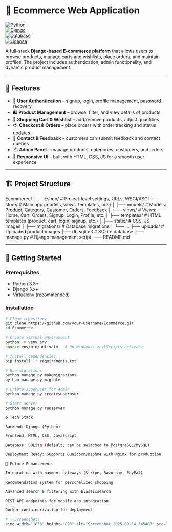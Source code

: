 # 🛒 Ecommerce Web Application  

[![Python](https://img.shields.io/badge/Python-3.8%2B-blue.svg)](https://www.python.org/)  
[![Django](https://img.shields.io/badge/Django-3.x-green.svg)](https://www.djangoproject.com/)  
[![Database](https://img.shields.io/badge/SQLite-Default-lightgrey.svg)](https://www.sqlite.org/)  
[![License](https://img.shields.io/badge/License-MIT-yellow.svg)](LICENSE)  


A full-stack **Django-based E-commerce platform** that allows users to browse products, manage carts and wishlists, place orders, and maintain profiles. The project includes authentication, admin functionality, and dynamic product management.

---

## 📖 Features
- 👤 **User Authentication** – signup, login, profile management, password recovery  
- 🛍️ **Product Management** – browse, filter, and view details of products  
- 🛒 **Shopping Cart & Wishlist** – add/remove products, adjust quantities  
- 💳 **Checkout & Orders** – place orders with order tracking and status updates  
- 📩 **Contact & Feedback** – customers can submit feedback and contact queries  
- 📦 **Admin Panel** – manage products, categories, customers, and orders  
- 🎨 **Responsive UI** – built with HTML, CSS, JS for a smooth user experience  

---

## 🏗️ Project Structure
Ecommerce/
├── Eshop/ # Project-level settings, URLs, WSGI/ASGI
├── store/ # Main app (models, views, templates, urls)
│ ├── models/ # Models: Product, Category, Customer, Orders, Feedback
│ ├── views/ # Views: Home, Cart, Orders, Signup, Login, Profile, etc.
│ ├── templates/ # HTML templates (product, cart, login, signup, etc.)
│ ├── static/ # CSS, JS, images
│ ├── migrations/ # Database migrations
│ └── ...
├── uploads/ # Uploaded product images
├── db.sqlite3 # SQLite database
├── manage.py # Django management script
└── README.md


---

## 🚀 Getting Started

### Prerequisites
- Python 3.8+  
- Django 3.x+  
- Virtualenv (recommended)

### Installation
```bash
# Clone repository
git clone https://github.com/your-username/Ecommerce.git
cd Ecommerce

# Create virtual environment
python -m venv env
source env/bin/activate   # On Windows: env\Scripts\activate

# Install dependencies
pip install -r requirements.txt

# Run migrations
python manage.py makemigrations
python manage.py migrate

# Create superuser for admin
python manage.py createsuperuser

# Start server
python manage.py runserver

⚙️ Tech Stack

Backend: Django (Python)

Frontend: HTML, CSS, JavaScript

Database: SQLite (default, can be switched to PostgreSQL/MySQL)

Deployment Ready: Supports Gunicorn/Daphne with Nginx for production

🔮 Future Enhancements

Integration with payment gateways (Stripe, Razorpay, PayPal)

Recommendation system for personalized shopping

Advanced search & filtering with Elasticsearch

REST API endpoints for mobile app integration

Docker containerization for deployment

# 📸 Screenshots
<img width="1856" height="893" alt="Screenshot 2025-09-14 145406" src="https://github.com/user-attachments/assets/0e645edb-c1b4-4de0-895f-c726e0ca25b7" />





